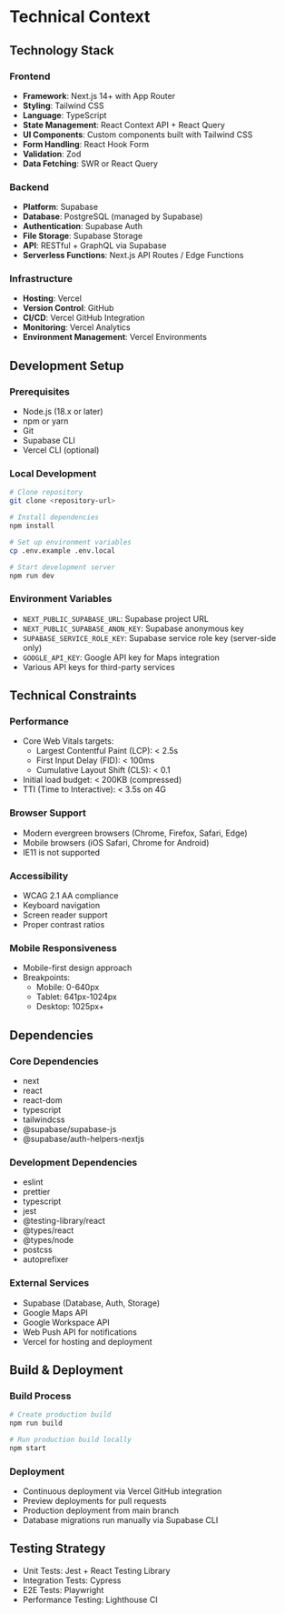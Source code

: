 # Technical Context

## Technology Stack

### Frontend
- **Framework**: Next.js 14+ with App Router
- **Styling**: Tailwind CSS
- **Language**: TypeScript
- **State Management**: React Context API + React Query
- **UI Components**: Custom components built with Tailwind CSS
- **Form Handling**: React Hook Form
- **Validation**: Zod
- **Data Fetching**: SWR or React Query

### Backend
- **Platform**: Supabase
- **Database**: PostgreSQL (managed by Supabase)
- **Authentication**: Supabase Auth
- **File Storage**: Supabase Storage
- **API**: RESTful + GraphQL via Supabase
- **Serverless Functions**: Next.js API Routes / Edge Functions

### Infrastructure
- **Hosting**: Vercel
- **Version Control**: GitHub
- **CI/CD**: Vercel GitHub Integration
- **Monitoring**: Vercel Analytics
- **Environment Management**: Vercel Environments

## Development Setup

### Prerequisites
- Node.js (18.x or later)
- npm or yarn
- Git
- Supabase CLI
- Vercel CLI (optional)

### Local Development
```bash
# Clone repository
git clone <repository-url>

# Install dependencies
npm install

# Set up environment variables
cp .env.example .env.local

# Start development server
npm run dev
```

### Environment Variables
- `NEXT_PUBLIC_SUPABASE_URL`: Supabase project URL
- `NEXT_PUBLIC_SUPABASE_ANON_KEY`: Supabase anonymous key
- `SUPABASE_SERVICE_ROLE_KEY`: Supabase service role key (server-side only)
- `GOOGLE_API_KEY`: Google API key for Maps integration
- Various API keys for third-party services

## Technical Constraints

### Performance
- Core Web Vitals targets:
  - Largest Contentful Paint (LCP): < 2.5s
  - First Input Delay (FID): < 100ms
  - Cumulative Layout Shift (CLS): < 0.1
- Initial load budget: < 200KB (compressed)
- TTI (Time to Interactive): < 3.5s on 4G

### Browser Support
- Modern evergreen browsers (Chrome, Firefox, Safari, Edge)
- Mobile browsers (iOS Safari, Chrome for Android)
- IE11 is not supported

### Accessibility
- WCAG 2.1 AA compliance
- Keyboard navigation
- Screen reader support
- Proper contrast ratios

### Mobile Responsiveness
- Mobile-first design approach
- Breakpoints:
  - Mobile: 0-640px
  - Tablet: 641px-1024px
  - Desktop: 1025px+

## Dependencies

### Core Dependencies
- next
- react
- react-dom
- typescript
- tailwindcss
- @supabase/supabase-js
- @supabase/auth-helpers-nextjs

### Development Dependencies
- eslint
- prettier
- typescript
- jest
- @testing-library/react
- @types/react
- @types/node
- postcss
- autoprefixer

### External Services
- Supabase (Database, Auth, Storage)
- Google Maps API
- Google Workspace API
- Web Push API for notifications
- Vercel for hosting and deployment

## Build & Deployment

### Build Process
```bash
# Create production build
npm run build

# Run production build locally
npm start
```

### Deployment
- Continuous deployment via Vercel GitHub integration
- Preview deployments for pull requests
- Production deployment from main branch
- Database migrations run manually via Supabase CLI

## Testing Strategy
- Unit Tests: Jest + React Testing Library
- Integration Tests: Cypress
- E2E Tests: Playwright
- Performance Testing: Lighthouse CI
